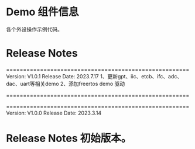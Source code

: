 # Demo 组件信息
各个外设操作示例代码。

# Release Notes

======================================================
Version: V1.0.1
Release Date: 2023.7.17
1、更新gpt、iic、etcb、ifc、adc、dac、uart等相关demo
2、添加freertos demo 驱动

======================================================

======================================================
Version: V1.0.0
Release Date: 2023.3.14

Release Notes
初始版本。
======================================================